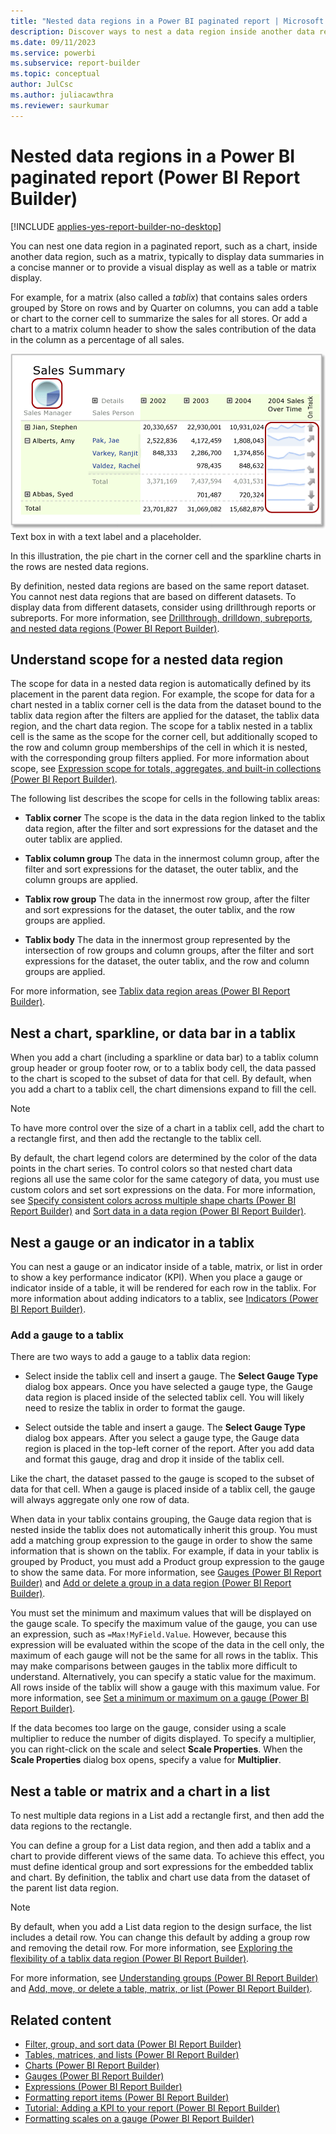 ```yaml
---
title: "Nested data regions in a Power BI paginated report | Microsoft Docs"
description: Discover ways to nest a data region inside another data region in Power BI Report Builder. Display data summaries in a Power BI paginated report in a concise table or matrix. 
ms.date: 09/11/2023
ms.service: powerbi
ms.subservice: report-builder
ms.topic: conceptual
author: JulCsc
ms.author: juliacawthra
ms.reviewer: saurkumar
---
```

# Nested data regions in a Power BI paginated report (Power BI Report Builder)

[!INCLUDE [applies-yes-report-builder-no-desktop](../../includes/applies-yes-report-builder-no-desktop.md)]

  You can nest one data region in a paginated report, such as a chart, inside another data region, such as a matrix, typically to display data summaries in a concise manner or to provide a visual display as well as a table or matrix display.  
  
 For example, for a matrix (also called a *tablix*) that contains sales orders grouped by Store on rows and by Quarter on columns, you can add a table or chart to the corner cell to summarize the sales for all stores. Or add a chart to a matrix column header to show the sales contribution of the data in the column as a percentage of all sales.  
  
 ![Screenshot showing nested data region.](../report-design/media/nested-data-region.gif "Screenshot showing nested data region")  
 Text box in with a text label and a placeholder.
  
 In this illustration, the pie chart in the corner cell and the sparkline charts in the rows are nested data regions.  
  
 By definition, nested data regions are based on the same report dataset. You cannot nest data regions that are based on different datasets. To display data from different datasets, consider using drillthrough reports or subreports. For more information, see [Drillthrough, drilldown, subreports, and nested data regions &#40;Power BI Report Builder&#41;](../../paginated-reports/report-design/drillthrough-drilldown-subreports-nested-data-regions.md).  
  
 
## Understand scope for a nested data region  
 The scope for data in a nested data region is automatically defined by its placement in the parent data region. For example, the scope for data for a chart nested in a tablix corner cell is the data from the dataset bound to the tablix data region after the filters are applied for the dataset, the tablix data region, and the chart data region. The scope for a tablix nested in a tablix cell is the same as the scope for the corner cell, but additionally scoped to the row and column group memberships of the cell in which it is nested, with the corresponding group filters applied. For more information about scope, see [Expression scope for totals, aggregates, and built-in collections &#40;Power BI Report Builder&#41;](../../paginated-reports/expressions/expression-scope-for-totals-aggregates-and-built-in-collections.md).  
  
 The following list describes the scope for cells in the following tablix areas:  
  
-   **Tablix corner** The scope is the data in the data region linked to the tablix data region, after the filter and sort expressions for the dataset and the outer tablix are applied.  
  
-   **Tablix column group** The data in the innermost column group, after the filter and sort expressions for the dataset, the outer tablix, and the column groups are applied.  
  
-   **Tablix row group** The data in the innermost row group, after the filter and sort expressions for the dataset, the outer tablix, and the row groups are applied.  
  
-   **Tablix body** The data in the innermost group represented by the intersection of row groups and column groups, after the filter and sort expressions for the dataset, the outer tablix, and the row and column groups are applied.  
  
 For more information, see [Tablix data region areas &#40;Power BI Report Builder&#41;](/sql/reporting-services/report-design/tablix-data-region-areas-report-builder-and-ssrs).  
  
## Nest a chart, sparkline, or data bar in a tablix  
 When you add a chart (including a sparkline or data bar) to a tablix column group header or group footer row, or to a tablix body cell, the data passed to the chart is scoped to the subset of data for that cell. By default, when you add a chart to a tablix cell, the chart dimensions expand to fill the cell.  
  
> [!NOTE]  
>  To have more control over the size of a chart in a tablix cell, add the chart to a rectangle first, and then add the rectangle to the tablix cell.  
  
 By default, the chart legend colors are determined by the color of the data points in the chart series. To control colors so that nested chart data regions all use the same color for the same category of data, you must use custom colors and set sort expressions on the data. For more information, see [Specify consistent colors across multiple shape charts &#40;Power BI Report Builder&#41;](../../paginated-reports/report-design/visualizations/specify-consistent-colors-across-multiple-shape-charts-report-builder.md) and [Sort data in a data region &#40;Power BI Report Builder&#41;](../../paginated-reports/report-design/sort-data-data-region-report-builder.md).  
  
## Nest a gauge or an indicator in a tablix  
 You can nest a gauge or an indicator inside of a table, matrix, or list in order to show a key performance indicator (KPI). When you place a gauge or indicator inside of a table, it will be rendered for each row in the tablix. For more information about adding indicators to a tablix, see [Indicators &#40;Power BI Report Builder&#41;](../../paginated-reports/report-design/visualizations/indicators-report-builder.md).  
  
### Add a gauge to a tablix  
 There are two ways to add a gauge to a tablix data region:  
  
-   Select inside the tablix cell and insert a gauge. The **Select Gauge Type** dialog box appears. Once you have selected a gauge type, the Gauge data region is placed inside of the selected tablix cell. You will likely need to resize the tablix in order to format the gauge.  
  
-   Select outside the table and insert a gauge. The **Select Gauge Type** dialog box appears. After you select a gauge type, the Gauge data region is placed in the top-left corner of the report. After you add data and format this gauge, drag and drop it inside of the tablix cell.  
  
 Like the chart, the dataset passed to the gauge is scoped to the subset of data for that cell. When a gauge is placed inside of a tablix cell, the gauge will always aggregate only one row of data.  
  
 When data in your tablix contains grouping, the Gauge data region that is nested inside the tablix does not automatically inherit this group. You must add a matching group expression to the gauge in order to show the same information that is shown on the tablix. For example, if data in your tablix is grouped by Product, you must add a Product group expression to the gauge to show the same data. For more information, see [Gauges &#40;Power BI Report Builder&#41;](../../paginated-reports/report-design/visualizations/gauges-report-builder.md) and [Add or delete a group in a data region &#40;Power BI Report Builder&#41;](../../paginated-reports/report-design/add-delete-group-data-region-report-builder.md).  
  
 You must set the minimum and maximum values that will be displayed on the gauge scale. To specify the maximum value of the gauge, you can use an expression, such as `=Max!MyField.Value`. However, because this expression will be evaluated within the scope of the data in the cell only, the maximum of each gauge will not be the same for all rows in the tablix. This may make comparisons between gauges in the tablix more difficult to understand. Alternatively, you can specify a static value for the maximum. All rows inside of the tablix will show a gauge with this maximum value. For more information, see [Set a minimum or maximum on a gauge &#40;Power BI Report Builder&#41;](../../paginated-reports/report-design/visualizations/set-minimum-maximum-gauge-report-builder.md).  
  
 If the data becomes too large on the gauge, consider using a scale multiplier to reduce the number of digits displayed. To specify a multiplier, you can right-click on the scale and select **Scale Properties**. When the **Scale Properties** dialog box opens, specify a value for **Multiplier**.  
  
## Nest a table or matrix and a chart in a list  
 To nest multiple data regions in a List add a rectangle first, and then add the data regions to the rectangle.  
  
 You can define a group for a List data region, and then add a tablix and a chart to provide different views of the same data. To achieve this effect, you must define identical group and sort expressions for the embedded tablix and chart. By definition, the tablix and chart use data from the dataset of the parent list data region.  
  
> [!NOTE]  
>  By default, when you add a List data region to the design surface, the list includes a detail row. You can change this default by adding a group row and removing the detail row. For more information, see [Exploring the flexibility of a tablix data region &#40;Power BI Report Builder&#41;](/sql/reporting-services/report-design/exploring-the-flexibility-of-a-tablix-data-region-report-builder-and-ssrs).  
  
 For more information, see [Understanding groups &#40;Power BI Report Builder&#41;](../../paginated-reports/report-design/understand-groups-report-builder.md) and [Add, move, or delete a table, matrix, or list &#40;Power BI Report Builder&#41;](/sql/reporting-services/report-design/add-move-or-delete-a-table-matrix-or-list-report-builder-and-ssrs).  
  
## Related content

- [Filter, group, and sort data &#40;Power BI Report Builder&#41;](../../paginated-reports/report-design/filter-group-sort-data-report-builder.md)     
- [Tables, matrices, and lists &#40;Power BI Report Builder&#41;](../../paginated-reports/report-builder-tables-matrices-lists.md)   
- [Charts &#40;Power BI Report Builder&#41;](../../paginated-reports/report-design/visualizations/charts-report-builder.md)   
- [Gauges &#40;Power BI Report Builder&#41;](../../paginated-reports/report-design/visualizations/gauges-report-builder.md)   
- [Expressions &#40;Power BI Report Builder&#41;](../../paginated-reports/expressions/report-builder-expressions.md)   
- [Formatting report items &#40;Power BI Report Builder&#41;](/sql/reporting-services/report-design/formatting-report-items-report-builder-and-ssrs)   
- [Tutorial: Adding a KPI to your report &#40;Power BI Report Builder&#41;](/sql/reporting-services/tutorial-adding-a-kpi-to-your-report-report-builder)   
- [Formatting scales on a gauge &#40;Power BI Report Builder&#41;](../../paginated-reports/report-design/visualizations/format-scales-gauge-report-builder.md)  
  
  
